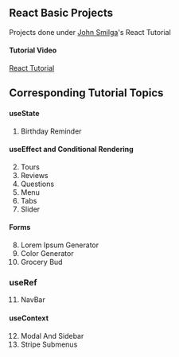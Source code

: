 ## React Basic Projects

Projects done under <a href = 'https://github.com/john-smilga' target = '_blank'>John Smilga</a>'s React Tutorial

#### Tutorial Video

[React Tutorial](https://youtu.be/iZhV0bILFb0)

## Corresponding Tutorial Topics

#### useState

1. Birthday Reminder

#### useEffect and Conditional Rendering

2. Tours
3. Reviews
4. Questions
5. Menu
6. Tabs
7. Slider

#### Forms

8. Lorem Ipsum Generator
9. Color Generator
10. Grocery Bud

### useRef

11. NavBar

#### useContext

12. Modal And Sidebar
13. Stripe Submenus
